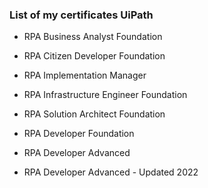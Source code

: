 ### List of my certificates UiPath ###

+ RPA Business Analyst Foundation

+ RPA Citizen Developer Foundation

+ RPA Implementation Manager

+ RPA Infrastructure Engineer Foundation

+ RPA Solution Architect Foundation

+ RPA Developer Foundation

+ RPA Developer Advanced

+ RPA Developer Advanced - Updated 2022
